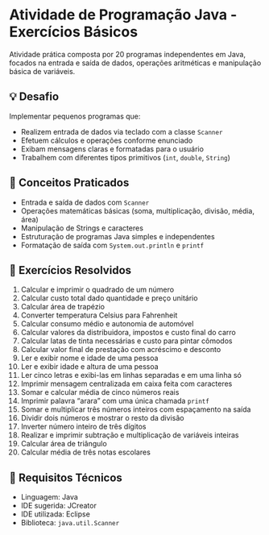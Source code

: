 # Atividade de Programação Java - Exercícios Básicos

Atividade prática composta por 20 programas independentes em Java, focados na entrada e saída de dados, operações aritméticas e manipulação básica de variáveis.

## 💡 Desafio  
Implementar pequenos programas que:  
- Realizem entrada de dados via teclado com a classe `Scanner`  
- Efetuem cálculos e operações conforme enunciado  
- Exibam mensagens claras e formatadas para o usuário  
- Trabalhem com diferentes tipos primitivos (`int`, `double`, `String`)  

## 🧠 Conceitos Praticados  
- Entrada e saída de dados com `Scanner`  
- Operações matemáticas básicas (soma, multiplicação, divisão, média, área)  
- Manipulação de Strings e caracteres  
- Estruturação de programas Java simples e independentes  
- Formatação de saída com `System.out.println` e `printf`  

## 📝 Exercícios Resolvidos  
1. Calcular e imprimir o quadrado de um número  
2. Calcular custo total dado quantidade e preço unitário  
3. Calcular área de trapézio  
4. Converter temperatura Celsius para Fahrenheit  
5. Calcular consumo médio e autonomia de automóvel  
6. Calcular valores da distribuidora, impostos e custo final do carro  
7. Calcular latas de tinta necessárias e custo para pintar cômodos  
8. Calcular valor final de prestação com acréscimo e desconto  
9. Ler e exibir nome e idade de uma pessoa  
10. Ler e exibir idade e altura de uma pessoa  
11. Ler cinco letras e exibi-las em linhas separadas e em uma linha só  
12. Imprimir mensagem centralizada em caixa feita com caracteres  
13. Somar e calcular média de cinco números reais  
14. Imprimir palavra “arara” com uma única chamada `printf`  
15. Somar e multiplicar três números inteiros com espaçamento na saída  
16. Dividir dois números e mostrar o resto da divisão  
17. Inverter número inteiro de três dígitos  
18. Realizar e imprimir subtração e multiplicação de variáveis inteiras  
19. Calcular área de triângulo  
20. Calcular média de três notas escolares  

## 🧪 Requisitos Técnicos  
- Linguagem: Java  
- IDE sugerida: JCreator
- IDE utilizada: Eclipse
- Biblioteca: `java.util.Scanner`  
